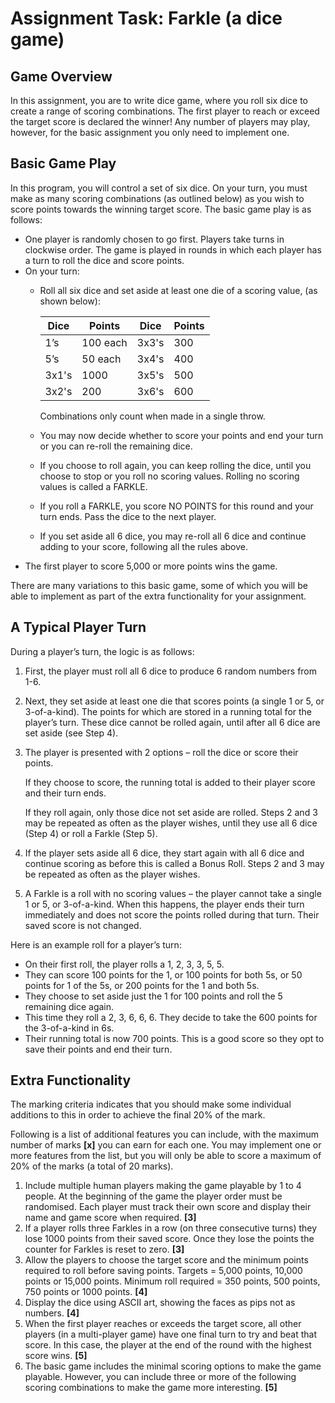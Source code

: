 # Assignment Task: Farkle (a dice game)

## Game Overview

In this assignment, you are to write dice game, where you roll six dice to create a range of
scoring combinations. The first player to reach or exceed the target score is declared the
winner! Any number of players may play, however, for the basic assignment you only need to
implement one.

## Basic Game Play

In this program, you will control a set of six dice. On your turn, you must make as many scoring
combinations (as outlined below) as you wish to score points towards the winning target score.
The basic game play is as follows:

- One player is randomly chosen to go first. Players take turns in clockwise order. The game is played in rounds in which each player has a turn to roll the dice and score points.
- On your turn:
  - Roll all six dice and set aside at least one die of a scoring value, (as shown below):
  
    | Dice  | Points   | Dice  | Points |
    | ----- | -------- | ----- | ------ |
    | 1’s   | 100 each | 3x3's | 300    |
    | 5’s   | 50 each  | 3x4's | 400    |
    | 3x1's | 1000     | 3x5's | 500    |
    | 3x2's | 200      | 3x6's | 600    |

    Combinations only count when made in a single throw.
   - You may now decide whether to score your points and end your turn or you can re-roll the remaining dice.
   - If you choose to roll again, you can keep rolling the dice, until you choose to stop or you roll no scoring values. Rolling no scoring values is called a FARKLE.
   - If you roll a FARKLE, you score NO POINTS for this round and your turn ends. Pass the dice to the next player.
   - If you set aside all 6 dice, you may re-roll all 6 dice and continue adding to your score, following all the rules above.
 - The first player to score 5,000 or more points wins the game.

There are many variations to this basic game, some of which you will be able to implement as
part of the extra functionality for your assignment.

## A Typical Player Turn

During a player’s turn, the logic is as follows:

1. First, the player must roll all 6 dice to produce 6 random numbers from 1-6.
2. Next, they set aside at least one die that scores points (a single 1 or 5, or 3-of-a-kind). The points for which are stored in a running total for the player’s turn. These dice cannot be rolled again, until after all 6 dice are set aside (see Step 4).
3. The player is presented with 2 options – roll the dice or score their points.

    If they choose to score, the running total is added to their player score and their turn ends.

    If they roll again, only those dice not set aside are rolled. Steps 2 and 3 may be repeated as often as the player wishes, until they use all 6 dice (Step 4) or roll a Farkle (Step 5).

4. If the player sets aside all 6 dice, they start again with all 6 dice and continue scoring as before this is called a Bonus Roll. Steps 2 and 3 may be repeated as often as the player wishes.
5. A Farkle is a roll with no scoring values – the player cannot take a single 1 or 5, or 3-of-a-kind. When this happens, the player ends their turn immediately and does not score the points rolled during that turn. Their saved score is not changed.

Here is an example roll for a player’s turn:

- On their first roll, the player rolls a 1, 2, 3, 3, 5, 5.
- They can score 100 points for the 1, or 100 points for both 5s, or 50 points for 1 of the 5s, or 200 points for the 1 and both 5s.
- They choose to set aside just the 1 for 100 points and roll the 5 remaining dice again.
- This time they roll a 2, 3, 6, 6, 6. They decide to take the 600 points for the 3-of-a-kind in
6s.
- Their running total is now 700 points. This is a good score so they opt to save their points
and end their turn.

## Extra Functionality

The marking criteria indicates that you should make some individual additions to this in order to
achieve the final 20% of the mark.

Following is a list of additional features you can include, with the maximum number of marks **\[x\]** you can earn for each one. You may implement one or more features from the list, but you will only be able to score a maximum of 20% of the marks (a total of 20 marks).

1. Include multiple human players making the game playable by 1 to 4 people. At the beginning of the game the player order must be randomised. Each player must track their own score and display their name and game score when required. **\[3\]**
2. If a player rolls three Farkles in a row (on three consecutive turns) they lose 1000 points from their saved score. Once they lose the points the counter for Farkles is reset to zero. **\[3\]**
3. Allow the players to choose the target score and the minimum points required to roll before saving points. Targets = 5,000 points, 10,000 points or 15,000 points. Minimum roll required = 350 points, 500 points, 750 points or 1000 points. **\[4\]**
4. Display the dice using ASCII art, showing the faces as pips not as numbers. **\[4\]**
5. When the first player reaches or exceeds the target score, all other players (in a multi-player game) have one final turn to try and beat that score. In this case, the player at the end of the round with the highest score wins. **\[5\]**
6. The basic game includes the minimal scoring options to make the game playable. However, you can include three or more of the following scoring combinations to make the game more interesting. **\[5\]**